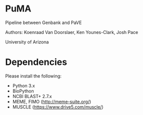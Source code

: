 # PuMA

Pipeline between Genbank and PaVE

Authors: Koenraad Van Doorslaer, Ken Younes-Clark, Josh Pace

University of Arizona

# Dependencies

Please install the following:

* Python 3.x
* BioPython
* NCBI BLAST+ 2.7.x
* MEME, FIMO (http://meme-suite.org/)
* MUSCLE (https://www.drive5.com/muscle/)

